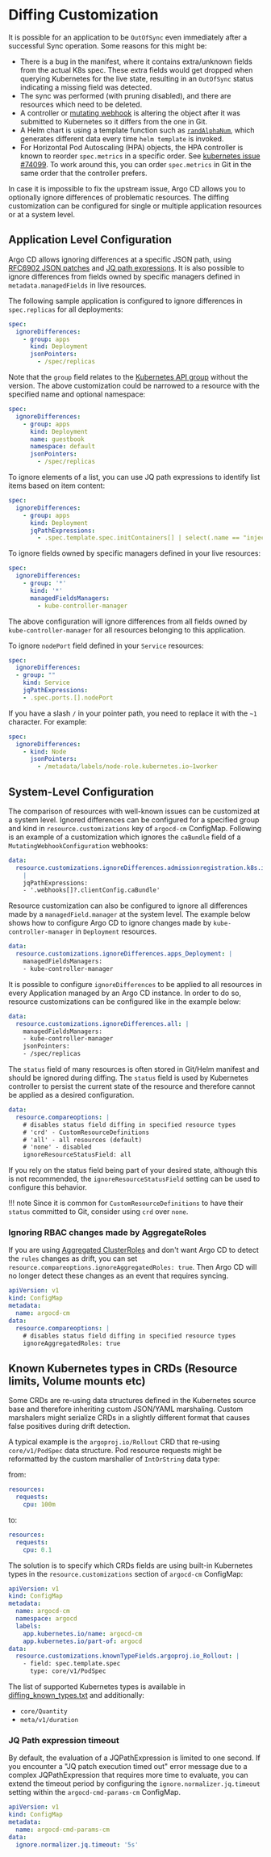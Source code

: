 # Diffing Customization

It is possible for an application to be `OutOfSync` even immediately after a successful Sync operation. Some reasons for this might be:

- There is a bug in the manifest, where it contains extra/unknown fields from the actual K8s spec. These extra fields would get dropped when querying Kubernetes for the live state,
  resulting in an `OutOfSync` status indicating a missing field was detected.
- The sync was performed (with pruning disabled), and there are resources which need to be deleted.
- A controller or [mutating webhook](https://kubernetes.io/docs/reference/access-authn-authz/admission-controllers/#mutatingadmissionwebhook) is altering the object after it was
  submitted to Kubernetes so it differs from the one in Git.
- A Helm chart is using a template function such as [`randAlphaNum`](https://github.com/helm/charts/blob/master/stable/redis/templates/secret.yaml#L16),
  which generates different data every time `helm template` is invoked.
- For Horizontal Pod Autoscaling (HPA) objects, the HPA controller is known to reorder `spec.metrics`
  in a specific order. See [kubernetes issue #74099](https://github.com/kubernetes/kubernetes/issues/74099).
  To work around this, you can order `spec.metrics` in Git in the same order that the controller
  prefers.

In case it is impossible to fix the upstream issue, Argo CD allows you to optionally ignore differences of problematic resources.
The diffing customization can be configured for single or multiple application resources or at a system level.

## Application Level Configuration

Argo CD allows ignoring differences at a specific JSON path, using [RFC6902 JSON patches](https://tools.ietf.org/html/rfc6902) and [JQ path expressions](<https://stedolan.github.io/jq/manual/#path(path_expression)>). It is also possible to ignore differences from fields owned by specific managers defined in `metadata.managedFields` in live resources.

The following sample application is configured to ignore differences in `spec.replicas` for all deployments:

```yaml
spec:
  ignoreDifferences:
    - group: apps
      kind: Deployment
      jsonPointers:
        - /spec/replicas
```

Note that the `group` field relates to the [Kubernetes API group](https://kubernetes.io/docs/reference/using-api/#api-groups) without the version.
The above customization could be narrowed to a resource with the specified name and optional namespace:

```yaml
spec:
  ignoreDifferences:
    - group: apps
      kind: Deployment
      name: guestbook
      namespace: default
      jsonPointers:
        - /spec/replicas
```

To ignore elements of a list, you can use JQ path expressions to identify list items based on item content:

```yaml
spec:
  ignoreDifferences:
    - group: apps
      kind: Deployment
      jqPathExpressions:
        - .spec.template.spec.initContainers[] | select(.name == "injected-init-container")
```

To ignore fields owned by specific managers defined in your live resources:

```yaml
spec:
  ignoreDifferences:
    - group: '*'
      kind: '*'
      managedFieldsManagers:
        - kube-controller-manager
```

The above configuration will ignore differences from all fields owned by `kube-controller-manager` for all resources belonging to this application.

To ignore `nodePort` field defined in your `Service` resources:

```yaml
spec:
  ignoreDifferences:
  - group: ""
    kind: Service
    jqPathExpressions:
    - .spec.ports.[].nodePort
```

If you have a slash `/` in your pointer path, you need to replace it with the `~1` character. For example:

```yaml
spec:
  ignoreDifferences:
    - kind: Node
      jsonPointers:
        - /metadata/labels/node-role.kubernetes.io~1worker
```

## System-Level Configuration

The comparison of resources with well-known issues can be customized at a system level. Ignored differences can be configured for a specified group and kind
in `resource.customizations` key of `argocd-cm` ConfigMap. Following is an example of a customization which ignores the `caBundle` field
of a `MutatingWebhookConfiguration` webhooks:

```yaml
data:
  resource.customizations.ignoreDifferences.admissionregistration.k8s.io_MutatingWebhookConfiguration:
    |
    jqPathExpressions:
    - '.webhooks[]?.clientConfig.caBundle'
```

Resource customization can also be configured to ignore all differences made by a `managedField.manager` at the system level. The example below shows how to configure Argo CD to ignore changes made by `kube-controller-manager` in `Deployment` resources.

```yaml
data:
  resource.customizations.ignoreDifferences.apps_Deployment: |
    managedFieldsManagers:
    - kube-controller-manager
```

It is possible to configure `ignoreDifferences` to be applied to all resources in every Application managed by an Argo CD instance. In order to do so, resource customizations can be configured like in the example below:

```yaml
data:
  resource.customizations.ignoreDifferences.all: |
    managedFieldsManagers:
    - kube-controller-manager
    jsonPointers:
    - /spec/replicas
```

The `status` field of many resources is often stored in Git/Helm manifest and should be ignored during diffing. The `status` field is used by
Kubernetes controller to persist the current state of the resource and therefore cannot be applied as a desired configuration.

```yaml
data:
  resource.compareoptions: |
    # disables status field diffing in specified resource types
    # 'crd' - CustomResourceDefinitions
    # 'all' - all resources (default)
    # 'none' - disabled
    ignoreResourceStatusField: all
```

If you rely on the status field being part of your desired state, although this is not recommended, the `ignoreResourceStatusField` setting can be used to configure this behavior.

!!! note
    Since it is common for `CustomResourceDefinitions` to have their `status` committed to Git, consider using `crd` over `none`.

### Ignoring RBAC changes made by AggregateRoles

If you are using [Aggregated ClusterRoles](https://kubernetes.io/docs/reference/access-authn-authz/rbac/#aggregated-clusterroles) and don't want Argo CD to detect the `rules` changes as drift, you can set `resource.compareoptions.ignoreAggregatedRoles: true`. Then Argo CD will no longer detect these changes as an event that requires syncing.

```yaml
apiVersion: v1
kind: ConfigMap
metadata:
  name: argocd-cm
data:
  resource.compareoptions: |
    # disables status field diffing in specified resource types
    ignoreAggregatedRoles: true
```

## Known Kubernetes types in CRDs (Resource limits, Volume mounts etc)

Some CRDs are re-using data structures defined in the Kubernetes source base and therefore inheriting custom
JSON/YAML marshaling. Custom marshalers might serialize CRDs in a slightly different format that causes false
positives during drift detection.

A typical example is the `argoproj.io/Rollout` CRD that re-using `core/v1/PodSpec` data structure. Pod resource requests
might be reformatted by the custom marshaller of `IntOrString` data type:

from:

```yaml
resources:
  requests:
    cpu: 100m
```

to:

```yaml
resources:
  requests:
    cpu: 0.1
```

The solution is to specify which CRDs fields are using built-in Kubernetes types in the `resource.customizations`
section of `argocd-cm` ConfigMap:

```yaml
apiVersion: v1
kind: ConfigMap
metadata:
  name: argocd-cm
  namespace: argocd
  labels:
    app.kubernetes.io/name: argocd-cm
    app.kubernetes.io/part-of: argocd
data:
  resource.customizations.knownTypeFields.argoproj.io_Rollout: |
    - field: spec.template.spec
      type: core/v1/PodSpec
```

The list of supported Kubernetes types is available in [diffing_known_types.txt](https://raw.githubusercontent.com/argoproj/argo-cd/master/util/argo/normalizers/diffing_known_types.txt) and additionally:

- `core/Quantity`
- `meta/v1/duration`

### JQ Path expression timeout

By default, the evaluation of a JQPathExpression is limited to one second. If you encounter a "JQ patch execution timed out" error message due to a complex JQPathExpression that requires more time to evaluate, you can extend the timeout period by configuring the `ignore.normalizer.jq.timeout` setting within the `argocd-cmd-params-cm` ConfigMap.

```yaml
apiVersion: v1
kind: ConfigMap
metadata:
  name: argocd-cmd-params-cm
data:
  ignore.normalizer.jq.timeout: '5s'
```
